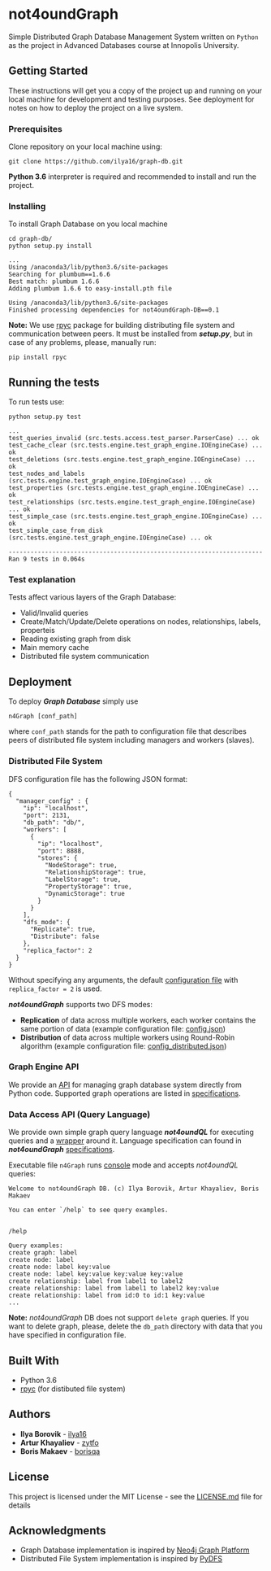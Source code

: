 # not4oundGraph

Simple Distributed Graph Database Management System written on `Python` as the project in Advanced Databases course at Innopolis University.

## Getting Started

These instructions will get you a copy of the project up and running on your local machine for development and testing purposes. See deployment for notes on how to deploy the project on a live system.

### Prerequisites

Clone repository on your local machine using:

```
git clone https://github.com/ilya16/graph-db.git
```

**Python 3.6** interpreter is required and recommended to install and run the project.

### Installing

To install Graph Database on you local machine

```
cd graph-db/
python setup.py install
```

```
...
Using /anaconda3/lib/python3.6/site-packages
Searching for plumbum==1.6.6
Best match: plumbum 1.6.6
Adding plumbum 1.6.6 to easy-install.pth file

Using /anaconda3/lib/python3.6/site-packages
Finished processing dependencies for not4oundGraph-DB==0.1
```

**Note:** We use [rpyc](https://github.com/tomerfiliba/rpyc) package for building distributing file system and communication between peers. It must be installed from ***setup.py***, but in case of any problems, please, manually run:

```
pip install rpyc
```


## Running the tests

To run tests use:
```
python setup.py test
```

```
...
test_queries_invalid (src.tests.access.test_parser.ParserCase) ... ok
test_cache_clear (src.tests.engine.test_graph_engine.IOEngineCase) ... ok
test_deletions (src.tests.engine.test_graph_engine.IOEngineCase) ... ok
test_nodes_and_labels (src.tests.engine.test_graph_engine.IOEngineCase) ... ok
test_properties (src.tests.engine.test_graph_engine.IOEngineCase) ... ok
test_relationships (src.tests.engine.test_graph_engine.IOEngineCase) ... ok
test_simple_case (src.tests.engine.test_graph_engine.IOEngineCase) ... ok
test_simple_case_from_disk (src.tests.engine.test_graph_engine.IOEngineCase) ... ok

----------------------------------------------------------------------
Ran 9 tests in 0.064s
```

### Test explanation

Tests affect various layers of the Graph Database:
* Valid/Invalid queries
* Create/Match/Update/Delete operations on nodes, relationships, labels, properteis
* Reading existing graph from disk
* Main memory cache
* Distributed file system communication

## Deployment

To deploy ***Graph Database*** simply use
```
n4Graph [conf_path]
```
where `conf_path` stands for the path to configuration file that describes peers of distributed file system including managers and workers (slaves). 

### Distributed File System
DFS configuration file has the following JSON format:

```
{
  "manager_config" : {
    "ip": "localhost",
    "port": 2131,
    "db_path": "db/",
    "workers": [
      {
        "ip": "localhost",
        "port": 8888,
        "stores": {
          "NodeStorage": true,
          "RelationshipStorage": true,
          "LabelStorage": true,
          "PropertyStorage": true,
          "DynamicStorage": true
        }
      }
    ],
    "dfs_mode": {
      "Replicate": true,
      "Distribute": false
    },
    "replica_factor": 2
  }
}
```

Without specifying any arguments, the default [configuration file](configs/config.json) with `replica_factor = 2` is used.

***not4oundGraph*** supports two DFS modes:
* **Replication** of data across multiple workers, each worker contains the same portion of data (example configuration file: [config.json](configs/config.json))
* **Distribution** of data across multiple workers using Round-Robin algorithm (example configuration file: [config_distributed.json](configs/config_distributed.json))

### Graph Engine API
We provide an [API](src/graph_db/engine/api.py) for managing graph database system directly from Python code. Supported graph operations are listed in [specifications](SPECIFICATIONS.md).

### Data Access API (Query Language)
We provide own simple graph query language ***not4oundQL*** for executing queries and a [wrapper](src/graph_db/access/db.py) around it. 
Language specification can found in ***not4oundGraph*** [specifications](SPECIFICATIONS.md).

Executable file `n4Graph` runs [console](src/graph_db/console/console.py) mode and accepts *not4oundQL* queries:
```
Welcome to not4oundGraph DB. (c) Ilya Borovik, Artur Khayaliev, Boris Makaev

You can enter `/help` to see query examples.


/help

Query examples:
create graph: label
create node: label
create node: label key:value
create node: label key:value key:value key:value
create relationship: label from label1 to label2
create relationship: label from label1 to label2 key:value
create relationship: label from id:0 to id:1 key:value
...
```

**Note:** *not4oundGraph* DB does not support `delete graph` queries. If you want to delete graph, please, delete the `db_path` directory with data that you have specified in configuration file.
## Built With

* Python 3.6
* [rpyc](https://github.com/tomerfiliba/rpyc) (for distibuted file system)

## Authors

* **Ilya Borovik** - [ilya16](https://github.com/ilya16/)
* **Artur Khayaliev** - [zytfo](https://github.com/zytfo)
* **Boris Makaev** - [borisqa](https://github.com/Borisqa)

## License

This project is licensed under the MIT License - see the [LICENSE.md](https://github.com/ilya16/graph-db/blob/readme/LICENSE.md) file for details

## Acknowledgments

* Graph Database implementation is inspired by [Neo4j Graph Platform](https://neo4j.com/)
* Distributed File System implementation is inspired by [PyDFS](https://github.com/iyidgnaw/PyDFS)

